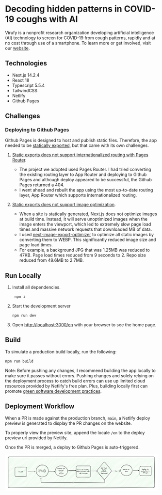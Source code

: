 # Decoding hidden patterns in COVID-19 coughs with AI

Virufy is a nonprofit research organization developing artificial intelligence (AI) technology to screen for COVID-19 from cough patterns, rapidly and at no cost through use of a smartphone. To learn more or get involved, visit our [website](https://gevuong.github.io/minimal-i18n-with-app-route/en).

## Technologies

- Next.js 14.2.4
- React 18
- Typescript 5.5.4
- TailwindCSS
- Netlify
- Github Pages

## Challenges

### Deploying to Github Pages

Github Pages is designed to host and publish static files. Therefore, the app needed to be [statically exported](https://nextjs.org/docs/app/building-your-application/deploying/static-exports#configuration), but that came with its own challenges.

1. [Static exports does not support internationalized routing with Pages Router](https://nextjs.org/docs/pages/building-your-application/routing/internationalization#how-does-this-work-with-static-generation).

   - The project we adopted used Pages Router. I had tried converting the existing routing layer to App Router and deploying to Github Pages and although deploy appeared to be successful, the Github Pages returned a 404.
   - I went ahead and rebuilt the app using the most up-to-date routing layer, App Router which supports internationalized routing.

2. [Static exports does not support image optimization](https://nextjs.org/docs/pages/building-your-application/routing/internationalization#how-does-this-work-with-static-generation).

   - When a site is statically generated, Next.js does not optimize images at build time. Instead, it will serve unoptimized images when the image enters the viewport, which led to extremely slow page load times and massive network requests that downloaded MB of data.
   - I used [next-image-export-optimizer](https://github.com/Niels-IO/next-image-export-optimizer) to optimize all static images by converting them to WEBP. This significantly reduced image size and page load times.
   - For example, a background JPG that was 1.25MB was reduced to 47KB. Page load times reduced from 9 seconds to 2. Repo size reduced from 49.6MB to 2.7MB.

## Run Locally

1. Install all dependencies.

   ```bash
    npm i
   ```

2. Start the development server

   ```bash
   npm run dev
   ```

3. Open [http://localhost:3000/en](http://localhost:3000/en) with your browser to see the home page.

## Build

To simulate a production build locally, run the following:

```bash
npm run build
```

Note: Before pushing any changes, I recommend building the app locally to make sure it passes without errors. Pushing changes and solely relying on the deployment process to catch build errors can use up limited cloud resources provided by Netlify's free plan. Plus, building locally first can promote [green software development practices](https://github.com/Ha-neu-l/GreenSoftware101HandBook?tab=readme-ov-file).

## Deployment Workflow

When a PR is made against the production branch, `main`, a Netlify deploy preview is generated to display the PR changes on the website.

To properly view the preview site, append the locale `/en` to the deploy preview url provided by Netlify.

Once the PR is merged, a deploy to Github Pages is auto-triggered.

![Current Workflow](./public/diagrams/deployment-workflow.png)
